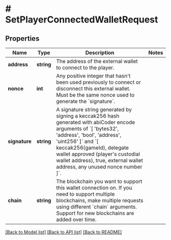 # # SetPlayerConnectedWalletRequest

## Properties

Name | Type | Description | Notes
------------ | ------------- | ------------- | -------------
**address** | **string** | The address of the external wallet to connect to the player. |
**nonce** | **int** | Any positive integer that hasn&#39;t been used previously to connect or disconnect this external wallet. Must be the same nonce used to generate the &#x60;signature&#x60;. |
**signature** | **string** | A signature string generated by signing a keccak256 hash generated with abiCoder encode arguments of &#x60;[ &#39;bytes32&#39;, &#39;address&#39;, &#39;bool&#39;, &#39;address&#39;, &#39;uint256&#39; ]&#x60; and &#x60;[ keccak256(gameId), delegate wallet approved (player&#39;s custodial wallet address), true, external wallet address, any unused nonce number ]&#x60;. |
**chain** | **string** | The blockchain you want to support this wallet connection on. If you need to support multiple blockchains, make multiple requests using different &#x60;chain&#x60; arguments. Support for new blockchains are added over time. |

[[Back to Model list]](../../README.md#models) [[Back to API list]](../../README.md#endpoints) [[Back to README]](../../README.md)
